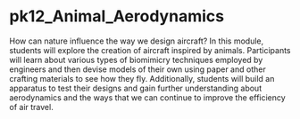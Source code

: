 # pk12_Animal_Aerodynamics
How can nature influence the way we design aircraft? In this module, students will explore the creation of aircraft inspired by animals. Participants will learn about various types of biomimicry techniques employed by engineers and then devise models of their own using paper and other crafting materials to see how they fly. Additionally, students will build an apparatus to test their designs and gain further understanding about aerodynamics and the ways that we can continue to improve the efficiency of air travel.
